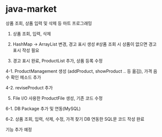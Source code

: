 # java-market

상품 조회, 상품 입력 및 삭제 등 마트 프로그래밍

1. 상품 조회, 입력, 삭제

2. HashMap -> ArrayList 변경, 경고 표시 생성 #상품 조회 시 상품이 없으면 경고 표시 작성 필요

3. 경고 표시 완료, ProductList 추가, 상품 등록 수정

4-1. ProductManagement 생성 (addProduct, showProduct .. 등 옮김), 가격 음수 확인 메소드 추가

4-2. reviseProduct 추가

5. File I/O 사용한 ProductFile 생성, 기존 코드 수정

6-1. DB Package 추가 및 연동(MySQL)

6-2. 상품 조회, 입력, 삭제, 수정, 가격 찾기 DB 연동한 SQL문 코드 작성 완료

기능 추가 예정
